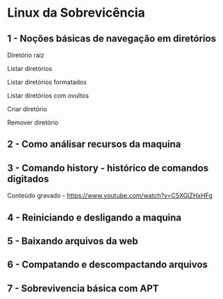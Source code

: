 # Linux da Sobrevicência

## 1 - Noções básicas de navegação em diretórios

Diretório raiz

Listar diretórios

Listar diretórios formatados

Listar diretórios com ovultos

Criar diretório

Remover diretório

## 2 - Como análisar recursos da maquina

## 3 - Comando history - histórico de comandos digitados

Conteúdo gravado - https://www.youtube.com/watch?v=C5XGlZHxHFg

## 4 - Reiniciando e desligando a maquina

## 5 - Baixando arquivos da web

## 6 - Compatando e descompactando arquivos

## 7 - Sobrevivencia básica com APT
